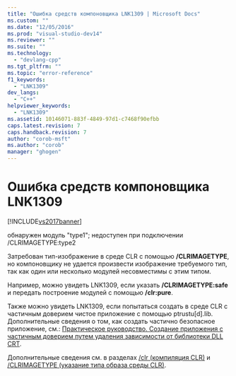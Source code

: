 ```yaml
---
title: "Ошибка средств компоновщика LNK1309 | Microsoft Docs"
ms.custom: ""
ms.date: "12/05/2016"
ms.prod: "visual-studio-dev14"
ms.reviewer: ""
ms.suite: ""
ms.technology: 
  - "devlang-cpp"
ms.tgt_pltfrm: ""
ms.topic: "error-reference"
f1_keywords: 
  - "LNK1309"
dev_langs: 
  - "C++"
helpviewer_keywords: 
  - "LNK1309"
ms.assetid: 10146071-883f-4849-97d1-c7468f90efbb
caps.latest.revision: 7
caps.handback.revision: 7
author: "corob-msft"
ms.author: "corob"
manager: "ghogen"
---
```

# Ошибка средств компоновщика LNK1309
[!INCLUDE[vs2017banner](../../assembler/inline/includes/vs2017banner.md)]

обнаружен модуль "type1"; недоступен при подключении \/CLRIMAGETYPE:type2  
  
 Затребован тип\-изображение в среде CLR с помощью **\/CLRIMAGETYPE**, но компоновщику не удается произвести изображение требуемого тип, так как один или несколько модулей несовместимы с этим типом.  
  
 Например, можно увидеть LNK1309, если указать **\/CLRIMAGETYPE:safe** и передать построение модулей с помощью **\/clr:pure**.  
  
 Также можно увидеть LNK1309, если попытаться создать в среде CLR с частичным доверием чистое приложение с помощью ptrustu\[d\].lib.  Дополнительные сведения о том, как создать частично безопасное приложение, см.: [Практическое руководство. Создание приложения с частичным доверием путем удаления зависимости от библиотеки DLL CRT](../../dotnet/create-a-partially-trusted-application.md).  
  
 Дополнительные сведения см. в разделах [\/clr \(компиляция CLR\)](../../build/reference/clr-common-language-runtime-compilation.md) и [\/CLRIMAGETYPE \(указание типа образа среды CLR\)](../Topic/-CLRIMAGETYPE%20\(Specify%20Type%20of%20CLR%20Image\).md).